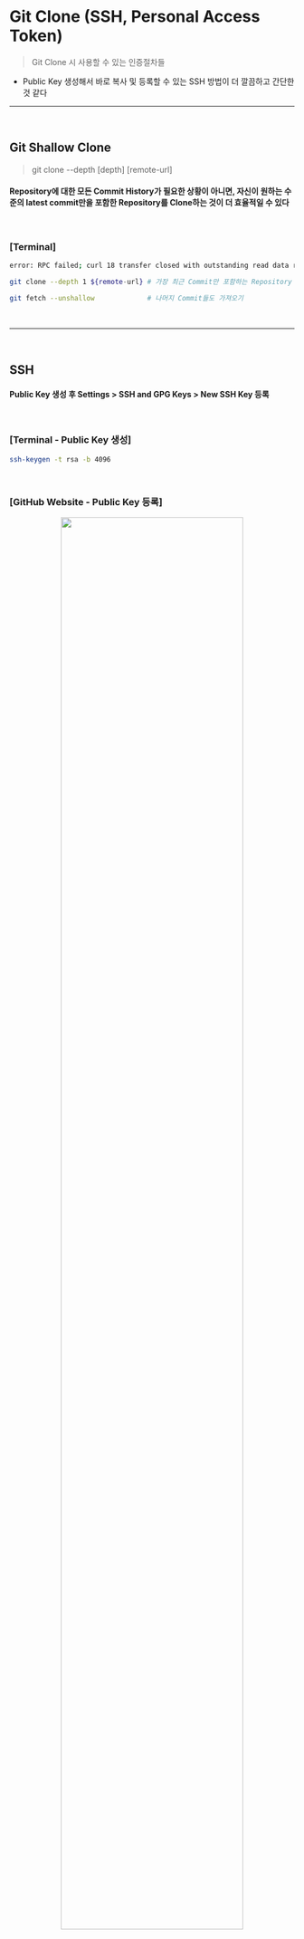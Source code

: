 # Git Clone (SSH, Personal Access Token)
> Git Clone 시 사용할 수 있는 인증절차들
* Public Key 생성해서 바로 복사 및 등록할 수 있는 SSH 방법이 더 깔끔하고 간단한 것 같다

<hr>
<br>

## Git Shallow Clone
> git clone --depth [depth] [remote-url]
#### Repository에 대한 모든 Commit History가 필요한 상황이 아니면, 자신이 원하는 수준의 latest commit만을 포함한 Repository를 Clone하는 것이 더 효율적일 수 있다

<br> 

### [Terminal]
```bash
error: RPC failed; curl 18 transfer closed with outstanding read data remaining

git clone --depth 1 ${remote-url} # 가장 최근 Commit만 포함하는 Repository Clone

git fetch --unshallow             # 나머지 Commit들도 가져오기
```

<br>
<hr>
<br>

## SSH
#### Public Key 생성 후 Settings > SSH and GPG Keys > New SSH Key 등록

<br>

### [Terminal - Public Key 생성]
```bash
ssh-keygen -t rsa -b 4096
```

<br>

### [GitHub Website - Public Key 등록]

<div align="center">
  <img width="80%" src="https://user-images.githubusercontent.com/37537227/178106298-848c720a-f369-496d-9977-cf8216aebb5c.png">
</div>

<br>

<br>
<hr>
<br>

## Personal Access Token
####

<br>

### [Terminal - Error]
```bash
remote: Support for password authentication was removed on August 13, 2021. Please use a personal access token instead.
remote: Please see https://github.blog/2020-12-15-token-authentication-requirements-for-git-operations/ for more information.
```

<br>

### [해결 명령어]
```bash
git remote -v 
# 현재 세팅된 주소 확인
# 'https://<사용자명>@github.com/<사용자명>/<Repo명>.git' or 'https://<사용자명>:<Personal Access Token>@github.com/<사용자명>/<Repo명>.git'으로 변경 필요

git remote set-url origin 'https://<사용자명>@github.com/<사용자명>/<Repo명>.git
# 혹은
https://<사용자명>:<Personal Access Token>@github.com/<사용자명>/<Repo명>.git
```
* Github에서 Personal Access Token을 사용하는 것을 요구하고 있는 상황
* Personal Access Token을 사용하면 캐시에 남기 때문에 조심해야 한다는 글들도 많은 상황
